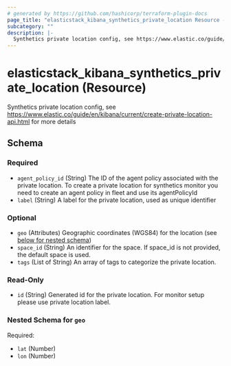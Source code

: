 ```yaml
---
# generated by https://github.com/hashicorp/terraform-plugin-docs
page_title: "elasticstack_kibana_synthetics_private_location Resource - terraform-provider-elasticstack"
subcategory: ""
description: |-
  Synthetics private location config, see https://www.elastic.co/guide/en/kibana/current/create-private-location-api.html for more details
---
```


# elasticstack_kibana_synthetics_private_location (Resource)

Synthetics private location config, see https://www.elastic.co/guide/en/kibana/current/create-private-location-api.html for more details



<!-- schema generated by tfplugindocs -->
## Schema

### Required

- `agent_policy_id` (String) The ID of the agent policy associated with the private location. To create a private location for synthetics monitor you need to create an agent policy in fleet and use its agentPolicyId
- `label` (String) A label for the private location, used as unique identifier

### Optional

- `geo` (Attributes) Geographic coordinates (WGS84) for the location (see [below for nested schema](#nestedatt--geo))
- `space_id` (String) An identifier for the space. If space_id is not provided, the default space is used.
- `tags` (List of String) An array of tags to categorize the private location.

### Read-Only

- `id` (String) Generated id for the private location. For monitor setup please use private location label.

<a id="nestedatt--geo"></a>
### Nested Schema for `geo`

Required:

- `lat` (Number)
- `lon` (Number)
